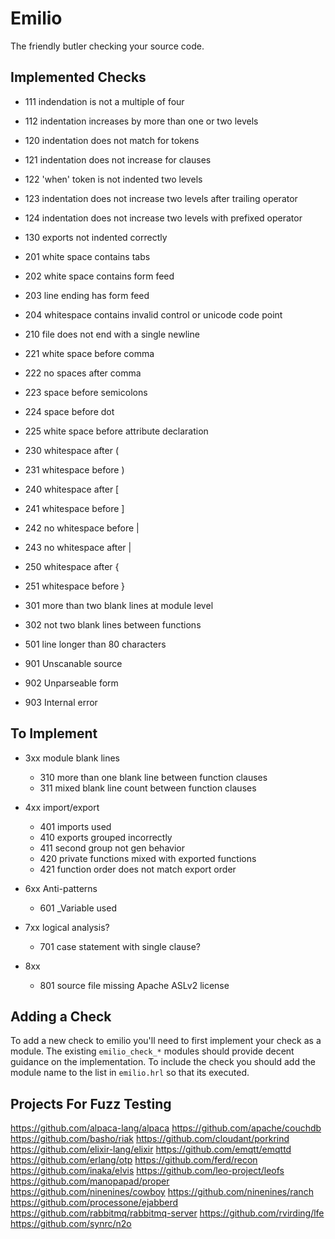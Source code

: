 Emilio
===

The friendly butler checking your source code.

Implemented Checks
---

* 111 indendation is not a multiple of four
* 112 indentation increases by more than one or two levels
* 120 indentation does not match for tokens
* 121 indentation does not increase for clauses
* 122 'when' token is not indented two levels
* 123 indentation does not increase two levels after trailing operator
* 124 indentation does not increase two levels with prefixed operator
* 130 exports not indented correctly

* 201 white space contains tabs
* 202 white space contains form feed
* 203 line ending has form feed
* 204 whitespace contains invalid control or unicode code point

* 210 file does not end with a single newline

* 221 white space before comma
* 222 no spaces after comma
* 223 space before semicolons
* 224 space before dot
* 225 white space before attribute declaration

* 230 whitespace after (
* 231 whitespace before )

* 240 whitespace after [
* 241 whitespace before ]
* 242 no whitespace before |
* 243 no whitespace after |

* 250 whitespace after {
* 251 whitespace before }

* 301 more than two blank lines at module level
* 302 not two blank lines between functions

* 501 line longer than 80 characters

* 901 Unscanable source
* 902 Unparseable form
* 903 Internal error

To Implement
---

* 3xx module blank lines
  * 310 more than one blank line between function clauses
  * 311 mixed blank line count between function clauses

* 4xx import/export
  * 401 imports used
  * 410 exports grouped incorrectly
  * 411 second group not gen behavior
  * 420 private functions mixed with exported functions
  * 421 function order does not match export order

* 6xx Anti-patterns
  * 601 _Variable used

* 7xx logical analysis?
  * 701 case statement with single clause?

* 8xx
  * 801 source file missing Apache ASLv2 license


Adding a Check
---

To add a new check to emilio you'll need to first implement your check
as a module. The existing `emilio_check_*` modules should provide
decent guidance on the implementation. To include the check you should
add the module name to the list in `emilio.hrl` so that its executed.


Projects For Fuzz Testing
---

https://github.com/alpaca-lang/alpaca
https://github.com/apache/couchdb
https://github.com/basho/riak
https://github.com/cloudant/porkrind
https://github.com/elixir-lang/elixir
https://github.com/emqtt/emqttd
https://github.com/erlang/otp
https://github.com/ferd/recon
https://github.com/inaka/elvis
https://github.com/leo-project/leofs
https://github.com/manopapad/proper
https://github.com/ninenines/cowboy
https://github.com/ninenines/ranch
https://github.com/processone/ejabberd
https://github.com/rabbitmq/rabbitmq-server
https://github.com/rvirding/lfe
https://github.com/synrc/n2o
